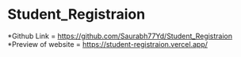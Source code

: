 ﻿# Student_Registraion
*Github Link = https://github.com/Saurabh77Yd/Student_Registraion
*Preview of website  = https://student-registraion.vercel.app/
